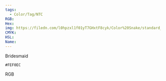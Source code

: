 ```yaml
---
tags:
  - Color/Tag/NTC
RGB:
Hex:
img: https://filedn.com/l0hpzxl1f01yT7GHxtF8cyk/Color%20Snake/standard_csv_to_svg/FEF0EC.svg
CMYK:
HSL:
Name:
---
```

Bridesmaid
```palette
#FEF0EC
```
RGB
